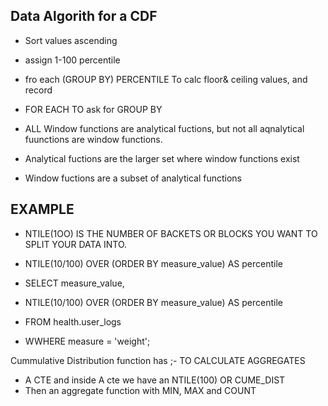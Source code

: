## Data Algorith for a CDF
- Sort values ascending
- assign 1-100 percentile
- fro each (GROUP BY) PERCENTILE To calc floor& ceiling values, and record

- FOR EACH TO ask for GROUP BY
- ALL Window functions are analytical fuctions, but not all aqnalytical fuunctions are window functions.
- Analytical fuctions are the larger set where window functions exist
- Window fuctions are a subset of analytical functions

## EXAMPLE
- NTILE(1OO) IS THE NUMBER OF BACKETS OR BLOCKS YOU WANT TO SPLIT YOUR DATA INTO.
- NTILE(10/100) OVER (ORDER  BY measure_value) AS percentile

- SELECT measure_value,
- NTILE(10/100) OVER (ORDER  BY measure_value) AS percentile
- FROM health.user_logs
- WWHERE measure = 'weight';

Cummulative Distribution function has ;- TO CALCULATE AGGREGATES
- A CTE and inside A cte we have an NTILE(100) OR CUME_DIST
- Then an aggregate function with MIN, MAX and COUNT
